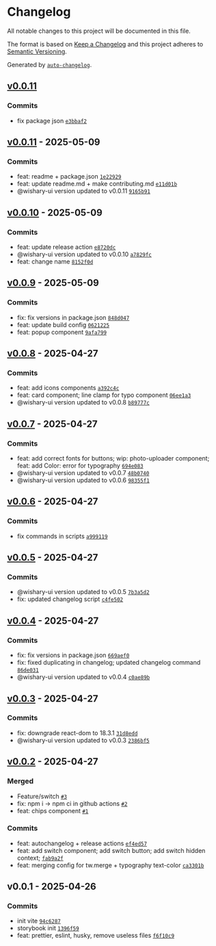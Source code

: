 # Changelog

All notable changes to this project will be documented in this file.

The format is based on [Keep a Changelog](https://keepachangelog.com/en/1.0.0/)
and this project adheres to [Semantic Versioning](https://semver.org/spec/v2.0.0.html).

Generated by [`auto-changelog`](https://github.com/CookPete/auto-changelog).

## [v0.0.11](https://github.com/ashenoooone/wishary-ui-kit/compare/v0.0.11...v0.0.11)

### Commits

- fix package json [`e3bbaf2`](https://github.com/ashenoooone/wishary-ui-kit/commit/e3bbaf238e6fff523e2e1a76170d07b336bffe16)

## [v0.0.11](https://github.com/ashenoooone/wishary-ui-kit/compare/v0.0.10...v0.0.11) - 2025-05-09

### Commits

- feat: readme + package.json [`1e22929`](https://github.com/ashenoooone/wishary-ui-kit/commit/1e229296bd42fdb7d25e8bac9476b7cfffb810ba)
- feat: update readme.md + make contributing.md [`e11d01b`](https://github.com/ashenoooone/wishary-ui-kit/commit/e11d01bcd2a077d760dbf96017fd5b7de004b365)
- @wishary-ui version updated to v0.0.11 [`9165b91`](https://github.com/ashenoooone/wishary-ui-kit/commit/9165b91788282347f9b6913c57afd5659891e2bb)

## [v0.0.10](https://github.com/ashenoooone/wishary-ui-kit/compare/v0.0.9...v0.0.10) - 2025-05-09

### Commits

- feat: update release action [`e8720dc`](https://github.com/ashenoooone/wishary-ui-kit/commit/e8720dc3aabbb8cfbefeebbf26e06f9a17948018)
- @wishary-ui version updated to v0.0.10 [`a7829fc`](https://github.com/ashenoooone/wishary-ui-kit/commit/a7829fc730bbe34bc03194de0434bb5f07cd054b)
- feat: change name [`8152f0d`](https://github.com/ashenoooone/wishary-ui-kit/commit/8152f0dd9b9339c7f1a0bca4599507c006ac8847)

## [v0.0.9](https://github.com/ashenoooone/wishary-ui-kit/compare/v0.0.8...v0.0.9) - 2025-05-09

### Commits

- fix: fix versions in package.json [`848d047`](https://github.com/ashenoooone/wishary-ui-kit/commit/848d04783923cbe8002fd4bfca8c363a468c237e)
- feat: update build config [`0621225`](https://github.com/ashenoooone/wishary-ui-kit/commit/06212257156534e39bc09428a090ffe03a05843a)
- feat: popup component [`9afa799`](https://github.com/ashenoooone/wishary-ui-kit/commit/9afa79955383316fbf860986901782c8e8348ee0)

## [v0.0.8](https://github.com/ashenoooone/wishary-ui-kit/compare/v0.0.7...v0.0.8) - 2025-04-27

### Commits

- feat: add icons components [`a392c4c`](https://github.com/ashenoooone/wishary-ui-kit/commit/a392c4c3d1170b9fb9731e7c3ee27894b1313ddb)
- feat: card component; line clamp for typo component [`06ee1a3`](https://github.com/ashenoooone/wishary-ui-kit/commit/06ee1a31db4a2a88d4ded1d536f7dd18eddf68de)
- @wishary-ui version updated to v0.0.8 [`b89777c`](https://github.com/ashenoooone/wishary-ui-kit/commit/b89777c90da9702446e7fa0fc6abcae54764e1ff)

## [v0.0.7](https://github.com/ashenoooone/wishary-ui-kit/compare/v0.0.6...v0.0.7) - 2025-04-27

### Commits

- feat: add correct fonts for buttons; wip: photo-uploader component; feat: add Color: error for typography [`694e083`](https://github.com/ashenoooone/wishary-ui-kit/commit/694e08327033c0b36298a5015fdf34bc84efd681)
- @wishary-ui version updated to v0.0.7 [`48b0740`](https://github.com/ashenoooone/wishary-ui-kit/commit/48b07406bd54403c2c230be36b5d33a45f0a7a2e)
- @wishary-ui version updated to v0.0.6 [`98355f1`](https://github.com/ashenoooone/wishary-ui-kit/commit/98355f11b87029557aa33121b3e0fa1143e85d5d)

## [v0.0.6](https://github.com/ashenoooone/wishary-ui-kit/compare/v0.0.5...v0.0.6) - 2025-04-27

### Commits

- fix commands in scripts [`a999119`](https://github.com/ashenoooone/wishary-ui-kit/commit/a999119beeff1274aaad3000747f09ee36b0942d)

## [v0.0.5](https://github.com/ashenoooone/wishary-ui-kit/compare/v0.0.4...v0.0.5) - 2025-04-27

### Commits

- @wishary-ui version updated to v0.0.5 [`7b3a5d2`](https://github.com/ashenoooone/wishary-ui-kit/commit/7b3a5d20aac684da7fc68eddabb3fdf1cafba096)
- fix: updated changelog script [`c4fe502`](https://github.com/ashenoooone/wishary-ui-kit/commit/c4fe5028b3083d959caba44c3183c17e16f77de9)

## [v0.0.4](https://github.com/ashenoooone/wishary-ui-kit/compare/v0.0.3...v0.0.4) - 2025-04-27

### Commits

- fix: fix versions in package.json [`669aef0`](https://github.com/ashenoooone/wishary-ui-kit/commit/669aef019026787642c9cc1d7fd9f7f33872f390)
- fix: fixed duplicating in changelog; updated changelog command [`86de031`](https://github.com/ashenoooone/wishary-ui-kit/commit/86de0311a42a06afda64e1ab141c3c6c432a6223)
- @wishary-ui version updated to v0.0.4 [`c0ae89b`](https://github.com/ashenoooone/wishary-ui-kit/commit/c0ae89bef7c6d9de1ff12fc32df5fc8f979d9ed0)

## [v0.0.3](https://github.com/ashenoooone/wishary-ui-kit/compare/v0.0.2...v0.0.3) - 2025-04-27

### Commits

- fix: downgrade react-dom to 18.3.1 [`31d8edd`](https://github.com/ashenoooone/wishary-ui-kit/commit/31d8edd91cb0b415f57bdb378306dfe019d5790a)
- @wishary-ui version updated to v0.0.3 [`2386bf5`](https://github.com/ashenoooone/wishary-ui-kit/commit/2386bf5ef5af89384356689d5f4baff09d682aab)

## [v0.0.2](https://github.com/ashenoooone/wishary-ui-kit/compare/v0.0.1...v0.0.2) - 2025-04-27

### Merged

- Feature/switch [`#3`](https://github.com/ashenoooone/wishary-ui-kit/pull/3)
- fix: npm i -&gt; npm ci in github actions [`#2`](https://github.com/ashenoooone/wishary-ui-kit/pull/2)
- feat: chips component [`#1`](https://github.com/ashenoooone/wishary-ui-kit/pull/1)

### Commits

- feat: autochangelog + release actions [`ef4ed57`](https://github.com/ashenoooone/wishary-ui-kit/commit/ef4ed57e012e7f3975609e0ea7aaa82f44c5ae34)
- feat: add switch component; add switch button; add switch hidden context; [`fab9a2f`](https://github.com/ashenoooone/wishary-ui-kit/commit/fab9a2f9079c7d3729673904d6db2745b01094ba)
- feat: merging config for tw.merge + typography text-color [`ca3301b`](https://github.com/ashenoooone/wishary-ui-kit/commit/ca3301b52d3564156b0929a5c5e3ea14a1e17b13)

## v0.0.1 - 2025-04-26

### Commits

- init vite [`94c6287`](https://github.com/ashenoooone/wishary-ui-kit/commit/94c628724decb03aa8bbffe0e4a22cd95ee82dbe)
- storybook init [`1396f59`](https://github.com/ashenoooone/wishary-ui-kit/commit/1396f590080a941f68e19220b520952c1cdc308c)
- feat: prettier, eslint, husky, remove useless files [`f6f10c9`](https://github.com/ashenoooone/wishary-ui-kit/commit/f6f10c9488477e21e804157a63f555eb3b0949d7)
